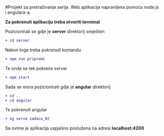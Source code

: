 #Projekt za pretraživanje serija. Web aplikacija napravljena pomoću node.js i angulara-a.


__Za pokrenuti aplikaciju treba otvoriti terminal__

Pozicionirati se gdje je __server__ direktorij smješten
```diff
+ cd server
```
Nakon toga treba pokrenuti komandu 
```diff
+ npm run pripremi
```
Te onda se tek pokreće server
```diff
+ npm start
```
Sada se mora pozicionirati gdje je __angular__ direktorij
```diff
+ cd ..
+ cd angular
```
Te pokrenuti angular 
```diff
+ ng serve zadaca_02
```
Sa ovime je aplikacija uspješno poslužena na adresi __localhost:4200__
